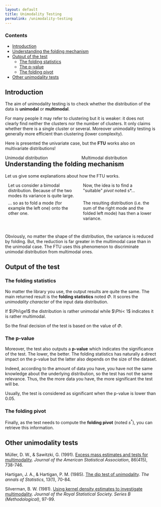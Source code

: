 ```yaml
---
layout: default
title: Unimodality Testing
permalink: /unimodality-testing
---
```


### Contents

- <a href="#introduction">Introduction</a>
- <a href="#mechanism">Understanding the folding mechanism</a>
- <a href="#output">Output of the test</a>
   - <a href="#phi">The folding statistics</a>
   - <a href="#p-value">The p-value</a>
   - <a href="#pivot">The folding pivot</a>
- <a href="#other">Other unimodality tests</a>

## Introduction
<a name="introduction"></a> 

The aim of unimodality testing is to check whether the distribution of the data is **unimodal** or **multimodal**.

For many people it may refer to clustering but it is weaker: it does not clearly find neither the clusters nor the number of clusters. It only claims whether there is a single cluster or several. Moreover unimodality testing is generally more efficient than clustering (lower complexity).

Here is presented the univariate case, but the **FTU** works also on multivariate distributions!

<div class="figure" style="width: 50%; float: left">
    <object type="image/svg+xml" data="assets/unimod.svg" style="width: 95%; float: left;">
    </object>
    <figcaption>Unimodal distribution</figcaption>
</div>

<div class="figure" style="width: 50%; float: right">
    <object type="image/svg+xml" data="assets/multimod.svg" style="width: 95%; float: right;">
    </object>
    <figcaption>Multimodal distribution</figcaption>
</div>

## Understanding the folding mechanism
<a name="mechanism"></a> 

Let us give some explanations about how the FTU works.

<div style="float: left; width: 100%; margin-bottom: 0.5em;">
    <div class="figure" style="float: left; width: 45%; margin: 0 2%;">
        <object type="image/svg+xml" data="assets/0_big_variance.svg">
        </object>
        Let us consider a bimodal distribution. Because of the two modes its variance is quite large.
    </div>
    <div class="figure" style="float: left; width: 45%; margin: 0 2%;">
        <object type="image/svg+xml" data="assets/1_pivot.svg">
        </object>
        Now, the idea is to find a "suitable" <i>pivot</i> noted s*...
    </div>
</div>

<div style="float: left; width: 100%; margin-bottom: 3em;">
    <div class="figure" style="float: left; width: 45%; margin: 0 2%;">
        <object type="image/svg+xml" data="assets/2_fold.svg"></object>
        ... so as to fold a mode (for example the left one) onto the other one.
    </div>
    <div class="figure" style="float: left; width: 45%; margin: 0 2%;">
        <object type="image/svg+xml" data="assets/3_folded_dist.svg" style="width: 100%;">
        </object>
        The resulting distribution (i.e. the sum of the right mode and the folded left mode) has then a lower variance.
    </div>
</div>

Obviously, no matter the shape of the distribution, the variance is reduced by folding. But, the reduction is far greater in the multimodal case than in the unimodal case. The FTU uses this phenomenon to discriminate unimodal distribution from multimodal ones.

## Output of the test
<a name="output"></a> 

### The folding statistics
<a name="phi"></a> 

No matter the library you use, the output results are quite the same. The main returned result is the **folding statistics** noted $\Phi$. It scores the *unimodality character* of the input data distribution. 

<div class="frame">
If $\Phi\ge1$ the distribution is rather unimodal while $\Phi< 1$ indicates it is rather multimodal.
</div>

So the final decision of the test is based on the value of $\Phi$. 

### The p-value
<a name="p-value"></a> 

Moreover, the test also outputs a **p-value** which indicates the significance of the test. The lower, the better. The folding statistics has naturally a direct impact on the p-value but the latter also depends on the size of the dataset.

Indeed, according to the amount of data you have, you have not the same knowledge about the underlying distribution, so the test has not the same relevance. Thus, the the more data you have, the more significant the test will be.

Usually, the test is considered as significant when the p-value is lower than 0.05.

### The folding pivot
<a name="pivot"></a> 

Finally, as the test needs to compute the **folding pivot** (noted $s^*$), you can retrieve this information.

## Other unimodality tests
<a name="other"></a>

Müller, D. W., & Sawitzki, G. (1991). <a href="https://www.jstor.org/stable/pdf/2290406.pdf">Excess mass estimates and tests for multimodality</a>. *Journal of the American Statistical Association*, 86(415), 738-746.

Hartigan, J. A., & Hartigan, P. M. (1985). <a href="https://projecteuclid.org/download/pdf_1/euclid.aos/1176346577">The dip test of unimodality</a>. *The annals of Statistics*, 13(1), 70-84.

Silverman, B. W. (1981). <a href="https://www.jstor.org/stable/pdf/2985156.pdf?casa_token=N0Ig7PjdpCQAAAAA:K-ekvciPzFJaTpB3P-uUUfroZtAmSnSrUdbX8TopjFWFk9Zt6-T5xcnTKJ9kNygr5hKmcJDuuGWZrBWzcRV_UCIVFR2RcGVy37bvnL6hzYDjZgE5aK0">Using kernel density estimates to investigate multimodality</a>. *Journal of the Royal Statistical Society. Series B (Methodological)*, 97-99.